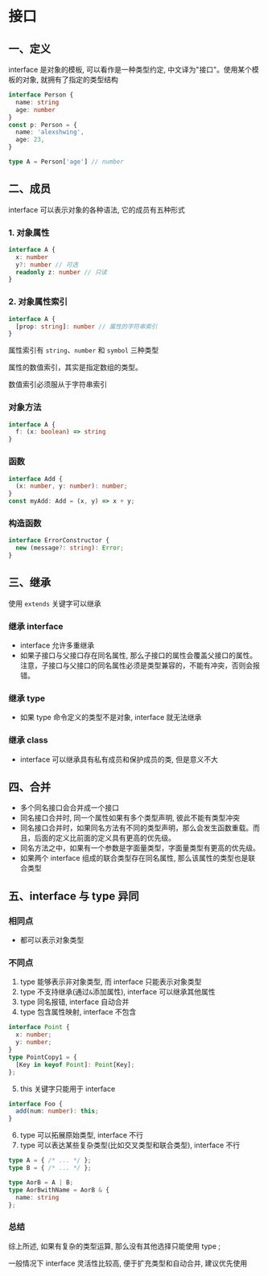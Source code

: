# 接口
## 一、定义
interface 是对象的模板, 可以看作是一种类型约定, 中文译为"接口"。使用某个模板的对象, 就拥有了指定的类型结构

```ts
interface Person {
  name: string
  age: number
}
const p: Person = {
  name: 'alexshwing',
  age: 23,
}

type A = Person['age'] // number
```
## 二、成员
interface 可以表示对象的各种语法, 它的成员有五种形式
### 1. 对象属性
```ts
interface A {
  x: number
  y?: number // 可选
  readonly z: number // 只读
}
```
### 2. 对象属性索引
```ts
interface A {
  [prop: string]: number // 属性的字符串索引
}
```
属性索引有 `string`、`number` 和 `symbol` 三种类型

属性的数值索引，其实是指定数组的类型。

数值索引必须服从于字符串索引

### 对象方法
```ts
interface A {
  f: (x: boolean) => string
}
```
### 函数
```ts
interface Add {
  (x: number, y: number): number;
}
const myAdd: Add = (x, y) => x + y;
```
### 构造函数
```typescript
interface ErrorConstructor {
  new (message?: string): Error;
}
```

## 三、继承
使用 `extends` 关键字可以继承

### 继承 interface 
- interface 允许多重继承
- 如果子接口与父接口存在同名属性, 那么子接口的属性会覆盖父接口的属性。注意，子接口与父接口的同名属性必须是类型兼容的，不能有冲突，否则会报错。
### 继承 type
- 如果 type 命令定义的类型不是对象, interface 就无法继承
### 继承 class
- interface 可以继承具有私有成员和保护成员的类, 但是意义不大

## 四、合并
- 多个同名接口会合并成一个接口
- 同名接口合并时, 同一个属性如果有多个类型声明, 彼此不能有类型冲突
- 同名接口合并时，如果同名方法有不同的类型声明，那么会发生函数重载。而且，后面的定义比前面的定义具有更高的优先级。
- 同名方法之中，如果有一个参数是字面量类型，字面量类型有更高的优先级。
- 如果两个 interface 组成的联合类型存在同名属性, 那么该属性的类型也是联合类型

## 五、interface 与 type 异同
### 相同点
- 都可以表示对象类型


### 不同点
1. type 能够表示非对象类型, 而 interface 只能表示对象类型
2. type 不支持继承(通过`&`添加属性), interface 可以继承其他属性
3. type 同名报错, interface 自动合并
4. type 包含属性映射, interface 不包含
```ts
interface Point {
  x: number;
  y: number;
}
type PointCopy1 = {
  [Key in keyof Point]: Point[Key];
};
```
5. this 关键字只能用于 interface
```ts
interface Foo {
  add(num: number): this;
}
```
6. type 可以拓展原始类型, interface 不行
7. type 可以表达某些复杂类型(比如交叉类型和联合类型), interface 不行
```ts
type A = { /* ... */ };
type B = { /* ... */ };

type AorB = A | B;
type AorBwithName = AorB & {
  name: string
};
```
### 总结
综上所述, 如果有复杂的类型运算, 那么没有其他选择只能使用 type ; 

一般情况下 interface 灵活性比较高, 便于扩充类型和自动合并, 建议优先使用
